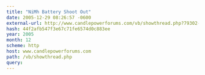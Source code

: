 ```yaml
---
title: "NiMh Battery Shoot Out"
date: 2005-12-29 08:26:57 -0600
external-url: http://www.candlepowerforums.com/vb/showthread.php?79302-NiMh-Battery-Shoot-Out
hash: 44f2afb547f3e67c71fe6574d0c883ee
year: 2005
month: 12
scheme: http
host: www.candlepowerforums.com
path: /vb/showthread.php
query:
---
```



